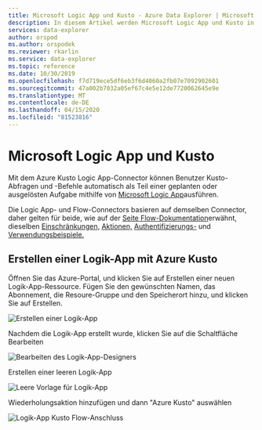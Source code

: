 ```yaml
---
title: Microsoft Logic App und Kusto - Azure Data Explorer | Microsoft Docs
description: In diesem Artikel werden Microsoft Logic App und Kusto in Azure Data Explorer beschrieben.
services: data-explorer
author: orspod
ms.author: orspodek
ms.reviewer: rkarlin
ms.service: data-explorer
ms.topic: reference
ms.date: 10/30/2019
ms.openlocfilehash: f7d719ece5df6eb3f6d4060a2fb07e7092902601
ms.sourcegitcommit: 47a002b7032a05ef67c4e5e12de7720062645e9e
ms.translationtype: MT
ms.contentlocale: de-DE
ms.lasthandoff: 04/15/2020
ms.locfileid: "81523816"
---
```

# <a name="microsoft-logic-app-and-kusto"></a>Microsoft Logic App und Kusto

Mit dem Azure Kusto Logic App-Connector können Benutzer Kusto-Abfragen und -Befehle automatisch als Teil einer geplanten oder ausgelösten Aufgabe mithilfe von [Microsoft Logic App](https://docs.microsoft.com/azure/logic-apps/logic-apps-what-are-logic-apps)ausführen.

Die Logic App- und Flow-Connectors basieren auf demselben Connector, daher gelten für beide, wie auf der [Seite Flow-Dokumentation](flow.md)erwähnt, dieselben [Einschränkungen,](flow.md#limitations) [Aktionen,](flow.md#azure-kusto-flow-actions) [Authentifizierungs-](flow.md#authentication) und [Verwendungsbeispiele.](flow.md#usage-examples)


## <a name="how-to-create-a-logic-app-with-azure-kusto"></a>Erstellen einer Logik-App mit Azure Kusto

Öffnen Sie das Azure-Portal, und klicken Sie auf Erstellen einer neuen Logik-App-Ressource.
Fügen Sie den gewünschten Namen, das Abonnement, die Resoure-Gruppe und den Speicherort hinzu, und klicken Sie auf Erstellen.

![Erstellen einer Logik-App](./Images/KustoTools-LogicApp/logicapp-createlogicapp.png "logicapp-createlogicapp")

Nachdem die Logik-App erstellt wurde, klicken Sie auf die Schaltfläche Bearbeiten

![Bearbeiten des Logik-App-Designers](./Images/KustoTools-LogicApp/logicapp-editdesigner.png "logicapp-editdesigner")

Erstellen einer leeren Logik-App

![Leere Vorlage für Logik-App](./Images/KustoTools-LogicApp/logicapp-blanktemplate.png "logicapp-blanktemplate")

Wiederholungsaktion hinzufügen und dann "Azure Kusto" auswählen

![Logik-App Kusto Flow-Anschluss](./Images/KustoTools-LogicApp/logicapp-kustoconnector.png "logicapp-kustoconnector")